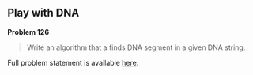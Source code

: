 Play with DNA
-------------

**Problem 126**

> Write an algorithm that a finds DNA segment in a given DNA string.

Full problem statement is available [here][mirror].

[mirror]: https://github.com/rdtsc/codeeval-problem-statements/tree/master/hard/126-play-with-dna/
          "View Problem Statement Mirror"
